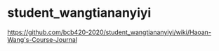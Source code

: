 # student_wangtiananyiyi
https://github.com/bcb420-2020/student_wangtiananyiyi/wiki/Haoan-Wang's-Course-Journal
